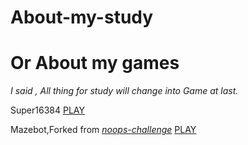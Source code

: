# About-my-study

# Or About my games

_I said , All thing for study will change into Game at last._

Super16384 [PLAY](https://Zheng-Jiabao.github.io/games/Super16384/)

Mazebot,Forked from [_noops-challenge_](https://github.com/noops-challenge)   [PLAY](https://Zheng-Jiabao.github.io/games/Mazebot/)
